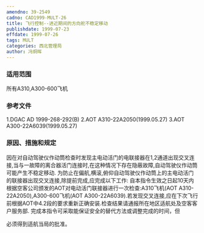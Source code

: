 ```yaml
---
amendno: 39-2549
cadno: CAD1999-MULT-26
title: 飞行控制--进近期间的方向舵不稳定移动
publishdate: 1999-07-23
effdate: 1999-07-26
tags: MULT
categories: 西北管理局
author: 冯炯晖
---
```


### 适用范围 
所有A310,A300-600飞机

### 参考文件
   1.DGAC AD 1999-268-292(B) 
2.AOT  A310-22A2050(1999.05.27) 
3.AOT  A300-22A6039(1999.05.27) 

### 原因、措施和规定 
因在对自动驾驶仪作动筒检查时发现主电动活门的电联接器在1,2通道出现交叉连接,当与一故障的离合器活门连接时,在这种情况下存在隐蔽故障,自动驾驶仪作动筒可能产生不稳定移动. 
    为防止在偏航,横滚,俯仰自动驾驶仪作动筒上的主电动活门的联接器出现交叉连接,除提前完成,应完成以下工作: 
    自本指令生效之日起10天内根据空客公司颁发的AOT对电动活门联接器进行一次检查:A310飞机(AOT A310-22A2050),A300-600飞机(AOT A300-22A6039).若发现交叉连接,应在下次飞行前根据AOT中4.2段的要求重新正确安装.检查结果请通报所在地区适航处及空客客户服务部. 
    完成本指令可采取能保证安全的替代方法或调整完成的时间，但
       
必须得到适航当局的批准。
